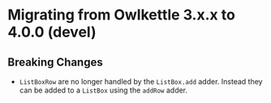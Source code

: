 # Migrating from Owlkettle 3.x.x to 4.0.0 (devel)

## Breaking Changes

- `ListBoxRow` are no longer handled by the `ListBox.add` adder.
  Instead they can be added to a `ListBox` using the `addRow` adder.
